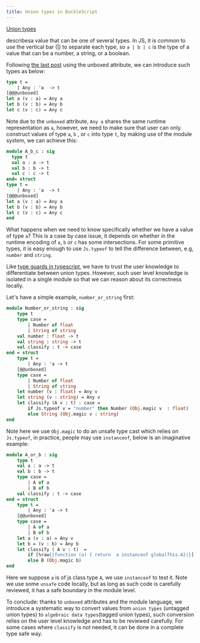 ```yaml
---
title: Union types in BuckleScript
---
```


[Union types](https://www.typescriptlang.org/docs/handbook/advanced-types.html#union-types)

describesa value that can be one of several types. In JS, it is common to use the vertical bar (|) to separate each type, so `a | b | c`  is the type of a value that can be a number, a string, or a boolean.


Following [the last post](https://bucklescript.github.io/blog/2019/12/20/release-7-02) using the unboxed attribute, we can introduce such types as below:

```ocaml
type t = 
    | Any : 'a  -> t 
[@@@unboxed]    
let a (v : a) = Any a 
let b (v : b) = Any b 
let c (v : c) = Any c
```

Note due to the `unboxed` attribute, `Any a` shares the same runtime representation as `a`, however, we need to make sure that user can only construct values of type `a`, `b` , or `c` into type `t`, by making use of the module system, we can achieve this:

```ocaml
module A_b_c : sig 
  type t 
  val a : a -> t 
  val b : b -> t 
  val c : c -> t   
end= struct 
type t = 
    | Any : 'a  -> t 
[@@@unboxed]    
let a (v : a) = Any a 
let b (v : b) = Any b 
let c (v : c) = Any c
end
```

<!-- Union types are useful for modeling situations when values can overlap in the types they can take on.  -->
What happens when we need to know specifically whether we have a value of type `a`? This is a case by case issue, it depends on whether in the runtime encoding of `a`, `b` or `c` has some intersections. For some primitive types, it is easy enough to use `Js.typeof` to tell the difference between, e.g, `number` and `string`. 

Like [type guards in typescript](https://www.typescriptlang.org/docs/handbook/advanced-types.html#type-guards-and-differentiating-types), we have to trust the user knowledge to differentiate between union types. However, such user level knowledge is isolated in a single module so that we can reason about its correctness locally.

Let's have a simple example, `number_or_string` first:

```ocaml
module Number_or_string : sig 
    type t 
    type case = 
        | Number of float 
        | String of string
    val number : float -> t 
    val string : string -> t 
    val classify : t -> case             
end = struct 
    type t = 
        | Any : 'a -> t 
    [@@unboxed]     
    type case = 
        | Number of float 
        | String of string
    let number (v : float) = Any v 
    let string (v : string) = Any v     
    let classify (A v : t) : case = 
        if Js.typeof v = "number" then Number (Obj.magic v  : float)
        else String (Obj.magic v : string)
end
```

Note here we use `Obj.magic` to do an unsafe type cast which relies on `Js.typeof`, in practice, people may use `instanceof`, below is an imaginative example:

```ocaml
module A_or_b : sig 
    type t 
    val a : a -> t 
    val b : b -> t 
    type case = 
        | A of a 
        | B of b 
    val classify : t -> case
end = struct
    type t = 
        | Any : 'a -> t
    [@@unboxed]   
    type case = 
        | A of a 
        | B of b 
    let a (v : a) = Any v 
    let b = (v : b) = Any b 
    let classify ( A v : t)  = 
        if [%raw{|function (a) { return  a instanceof globalThis.A}|}] v then A (Obj.magic v : a)
        else B (Obj.magic b)
end
```

Here we suppose `a` is of js class type `A`, we use `instanceof` to test it. Note we use some `unsafe` code locally, but as long as such code is carefully reviewed, it has  a safe boundary in the module level.


To conclude: thanks to `unboxed` attributes and the module language, we introduce a systematic way to convert values from `union types` (untagged union types) to `algebraic data types`(tagged union types), such conversion relies on the user level knowledge and has to be reviewed carefully. For some cases where `classify` is not needed, it can be done in a complete type safe way.

